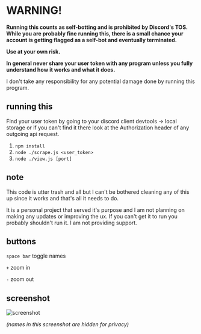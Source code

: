 # WARNING!

**Running this counts as self-botting and is prohibited by Discord's TOS. While you are probably fine running this, there is a small chance your account is getting flagged as a self-bot and eventually terminated.**

**Use at your own risk.**

**In general never share your user token with any program unless you fully understand how it works and what it does.**

I don't take any responsibility for any potential damage done by running this program.


## running this

Find your user token by going to your discord client devtools -> local storage or if you can't find it there look at the Authorization header of any outgoing api request.

1. `npm install`
2. `node ./scrape.js <user_token>`
3. `node ./view.js [port]`

## note

This code is utter trash and all but I can't be bothered cleaning any of this up since it works and that's all it needs to do.

It is a personal project that served it's purpose and I am not planning on making any updates or improving the ux. If you can't get it to run you probably shouldn't run it. I am not providing support.

## buttons

`space bar` toggle names

`+` zoom in

`-` zoom out

## screenshot

![screenshot](https://cdn.discordapp.com/attachments/816810550519660584/934757323547754526/unknown.png)

*(names in this screenshot are hidden for privacy)*
